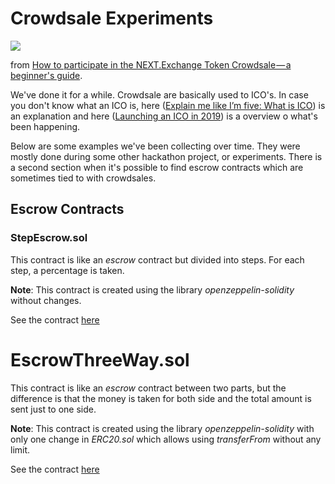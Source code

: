 # Crowdsale Experiments

![](../assets/crowdsale.jpeg)

from [How to participate in the NEXT.Exchange Token Crowdsale — a beginner's guide](https://medium.com/nextexchange/how-to-participate-in-the-next-exchange-token-crowdsale-a-beginners-guide-7fd95e938b90).

We've done it for a while. Crowdsale are basically used to ICO's. In case you don't know what an ICO is, here \([Explain me like I’m five: What is ICO](https://medium.com/meetngreetme-ico/explain-me-like-im-five-what-is-ico-19f967669cad)\) is an explanation and here \([Launching an ICO in 2019](https://www.techhq.io/6855/launching-an-ico-in-2019/)\) is a overview o what's been happening.

Below are some examples we've been collecting over time. They were mostly done during some other hackathon project, or experiments. There is a second section when it's possible to find escrow contracts which are sometimes tied to with crowdsales.

## Escrow Contracts

### StepEscrow.sol

This contract is like an _escrow_ contract but divided into steps. For each step, a percentage is taken.

**Note**: This contract is created using the library _openzeppelin-solidity_ without changes.

See the contract [here](solidity/escrow_contracts/step_escrow.md)

# EscrowThreeWay.sol

This contract is like an _escrow_ contract between two parts, but the difference is that the money is taken for both side and the total amount is sent just to one side.

**Note**: This contract is created using the library _openzeppelin-solidity_ with only one change in _ERC20.sol_ which allows using _transferFrom_ without any limit.

See the contract [here](solidity/escrow_contracts/escrowthreeway.md)

